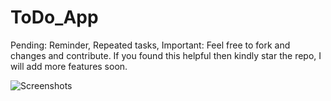 # ToDo_App

Pending: Reminder, Repeated tasks,
Important: Feel free to fork and changes and contribute.
If you found this helpful then kindly star the repo, I will add more features soon.


![Screenshots](https://user-images.githubusercontent.com/109211380/204987249-35bfd3e2-4622-4080-8ed2-a41ddd68e0fd.png)
